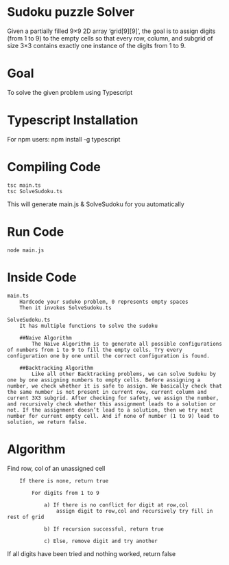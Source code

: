 # Sudoku puzzle Solver
Given a partially filled 9×9 2D array ‘grid[9][9]’, the goal is to assign digits (from 1 to 9) to the empty cells so that every row, column, and subgrid of size 3×3 contains exactly one instance of the digits from 1 to 9.

# Goal
To solve the given problem using Typescript


# Typescript Installation 

For npm users:
	npm install -g typescript

# Compiling Code

	tsc main.ts
	tsc SolveSudoku.ts
This will generate main.js & SolveSudoku for you automatically

# Run Code

	node main.js



# Inside Code
	
	main.ts
		Hardcode your suduko problem, 0 represents empty spaces
		Then it invokes SolveSudoku.ts 

	SolveSudoku.ts
		It has multiple functions to solve the sudoku 

		##Naive Algorithm
			The Naive Algorithm is to generate all possible configurations of numbers from 1 to 9 to fill the empty cells. Try every configuration one by one until the correct configuration is found.

		##Backtracking Algorithm
			Like all other Backtracking problems, we can solve Sudoku by one by one assigning numbers to empty cells. Before assigning a number, we check whether it is safe to assign. We basically check that the same number is not present in current row, current column and current 3X3 subgrid. After checking for safety, we assign the number, and recursively check whether this assignment leads to a solution or not. If the assignment doesn’t lead to a solution, then we try next number for current empty cell. And if none of number (1 to 9) lead to solution, we return false.


# Algorithm

Find row, col of an unassigned cell

		If there is none, return true

  			For digits from 1 to 9

    			a) If there is no conflict for digit at row,col
        			assign digit to row,col and recursively try fill in rest of grid

    			b) If recursion successful, return true

   				c) Else, remove digit and try another

  If all digits have been tried and nothing worked, return false

  